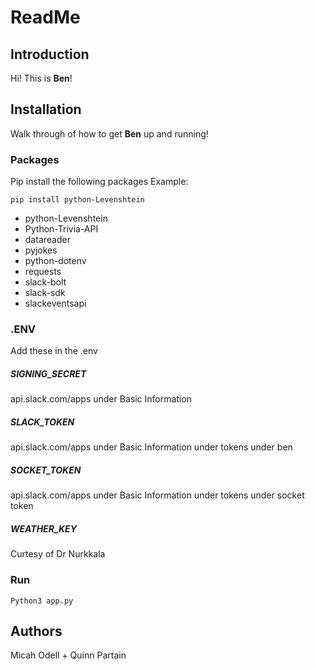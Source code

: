 # ReadMe

## Introduction

Hi! This is **Ben**!


## Installation

Walk through of how to get **Ben** up and running!

### Packages

Pip install the following packages
Example:

	pip install python-Levenshtein
- python-Levenshtein
- Python-Trivia-API
- datareader
- pyjokes
- python-dotenv
- requests
- slack-bolt
- slack-sdk
- slackeventsapi



### .ENV
Add these in the .env 
##### SIGNING_SECRET 
api.slack.com/apps under Basic Information
##### SLACK_TOKEN 
api.slack.com/apps under Basic Information under tokens under ben
##### SOCKET_TOKEN
api.slack.com/apps under Basic Information under tokens under socket token
##### WEATHER_KEY  
Curtesy of Dr Nurkkala

### Run 
	Python3 app.py

## Authors
Micah Odell + Quinn Partain
